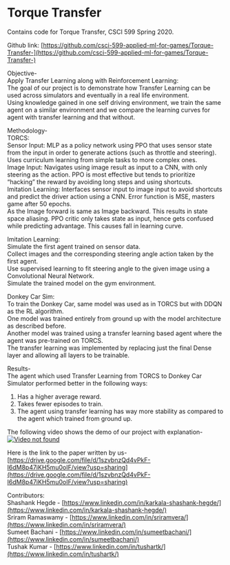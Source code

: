 # Torque Transfer

Contains code for Torque Transfer, CSCI 599 Spring 2020.

Github link: [https://github.com/csci-599-applied-ml-for-games/Torque-Transfer-](https://github.com/csci-599-applied-ml-for-games/Torque-Transfer-) <br/>

Objective- <br />
Apply Transfer Learning along with Reinforcement Learning: <br/>
The goal of our project is to demonstrate how Transfer Learning can be used across simulators and eventually in a real life environment. <br />
Using knowledge gained in one self driving environment, we train the same agent on a similar environment and we compare the learning curves for agent with transfer learning and that without. <br />

Methodology- <br/>
TORCS: <br/>
Sensor Input: MLP as a policy network using PPO that uses sensor state from the input in order to generate actions (such as throttle and steering). Uses curriculum learning from simple tasks to more complex ones. <br />
Image Input: Navigates using image result as input to a CNN, with only steering as the action. PPO is most effective but tends to prioritize “hacking” the reward by avoiding long steps and using shortcuts. <br />
Imitation Learning: Interfaces sensor input to image input to avoid shortcuts and predict the driver action using a CNN. Error function is MSE, masters game after 50 epochs. <br />
As the Image forward is same as Image backward. This results in state space aliasing. PPO critic only takes state as input, hence gets confused while predicting advantage. This causes fall in learning curve. <br/>

Imitation Learning: <br />
Simulate the first agent trained on sensor data. <br />
Collect images and the corresponding steering angle action taken by the first agent. <br />
Use supervised learning to fit steering angle to the given image using a Convolutional Neural Network. <br />
Simulate the trained model on the gym environment. <br />

Donkey Car Sim: <br />
To train the Donkey Car, same model was used as in TORCS but with DDQN as the RL algorithm. <br />
One model was trained entirely from ground up with the model architecture as described before. <br />
Another model was trained using a transfer learning based agent where the agent was pre-trained on TORCS. <br />
The transfer learning was implemented by replacing just the final Dense layer and allowing all layers to be trainable. <br />

Results- <br />
The agent which used Transfer Learning from TORCS to Donkey Car Simulator performed better in the following ways: <br/>
1. Has a higher average reward. <br />
2. Takes fewer episodes to train. <br />
3. The agent using transfer learning has way more stability as compared to the agent which trained from ground up. <br />

The following video shows the demo of our project with explanation- <br />
[![Video not found](https://www.youtube.com/watch?v=LXKpp5XyRVA)](https://www.youtube.com/watch?v=LXKpp5XyRVA) <br />

Here is the link to the paper written by us- <br />
[https://drive.google.com/file/d/1szvbnzQd4vPkF-I6dM8p47iKH5mu0oIF/view?usp=sharing](https://drive.google.com/file/d/1szvbnzQd4vPkF-I6dM8p47iKH5mu0oIF/view?usp=sharing) <br/>

Contributors: <br/>
Shashank Hegde - [https://www.linkedin.com/in/karkala-shashank-hegde/](https://www.linkedin.com/in/karkala-shashank-hegde/) <br/>
Sriram Ramaswamy - [https://www.linkedin.com/in/sriramvera/](https://www.linkedin.com/in/sriramvera/) <br/>
Sumeet Bachani - [https://www.linkedin.com/in/sumeetbachani/](https://www.linkedin.com/in/sumeetbachani/) <br/>
Tushak Kumar - [https://www.linkedin.com/in/tushartk/](https://www.linkedin.com/in/tushartk/) <br/>
